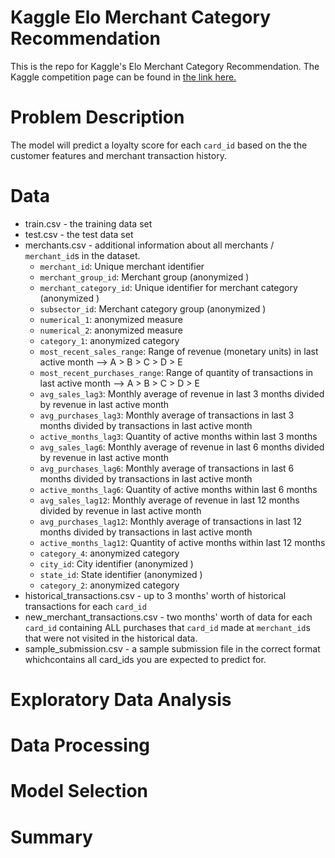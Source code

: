 # Kaggle Elo Merchant Category Recommendation
This is the repo for Kaggle's Elo Merchant Category Recommendation. The Kaggle competition page can be found in [the link here.](https://www.kaggle.com/c/elo-merchant-category-recommendation)

# Problem Description
The model will predict a loyalty score for each `card_id` based on the the customer features and merchant transaction history. 

# Data
- train.csv - the training data set
- test.csv - the test data set
- merchants.csv - additional information about all merchants / `merchant_id`s in the dataset.
  - `merchant_id`: Unique merchant identifier
  - `merchant_group_id`: Merchant group (anonymized )
  - `merchant_category_id`: Unique identifier for merchant category (anonymized )
  - `subsector_id`: Merchant category group (anonymized )
  - `numerical_1`: anonymized measure
  - `numerical_2`: anonymized measure
  - `category_1`: anonymized category
  - `most_recent_sales_range`: Range of revenue (monetary units) in last active month --> A > B > C > D > E
  - `most_recent_purchases_range`: Range of quantity of transactions in last active month --> A > B > C > D > E
  - `avg_sales_lag3`: Monthly average of revenue in last 3 months divided by revenue in last active month
  - `avg_purchases_lag3`: Monthly average of transactions in last 3 months divided by transactions in last active month
  - `active_months_lag3`: Quantity of active months within last 3 months
  - `avg_sales_lag6`: Monthly average of revenue in last 6 months divided by revenue in last active month
  - `avg_purchases_lag6`: Monthly average of transactions in last 6 months divided by transactions in last active month
  - `active_months_lag6`: Quantity of active months within last 6 months
  - `avg_sales_lag12`: Monthly average of revenue in last 12 months divided by revenue in last active month
  - `avg_purchases_lag12`: Monthly average of transactions in last 12 months divided by transactions in last active month
  - `active_months_lag12`: Quantity of active months within last 12 months
  - `category_4`: anonymized category
  - `city_id`: City identifier (anonymized )
  - `state_id`: State identifier (anonymized )
  - `category_2`: anonymized category
- historical_transactions.csv - up to 3 months' worth of historical transactions for each `card_id`
- new_merchant_transactions.csv - two months' worth of data for each `card_id` containing ALL purchases that `card_id` made at `merchant_id`s that were not visited in the historical data.
- sample_submission.csv - a sample submission file in the correct format whichcontains all card_ids you are expected to predict for.

# Exploratory Data Analysis

# Data Processing

# Model Selection

# Summary
